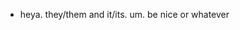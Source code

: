 - heya. they/them and it/its. um. be nice or whatever

<!---
Amethsys/Amethsys is a ✨ special ✨ repository because its `README.md` (this file) appears on your GitHub profile.
You can click the Preview link to take a look at your changes.
--->
